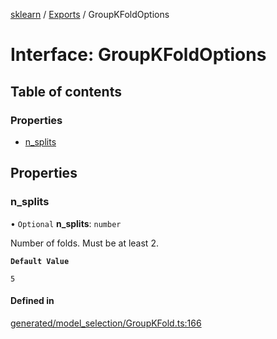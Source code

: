 [sklearn](../readme.md) / [Exports](../modules.md) / GroupKFoldOptions

# Interface: GroupKFoldOptions

## Table of contents

### Properties

- [n\_splits](GroupKFoldOptions.md#n_splits)

## Properties

### n\_splits

• `Optional` **n\_splits**: `number`

Number of folds. Must be at least 2.

**`Default Value`**

`5`

#### Defined in

[generated/model_selection/GroupKFold.ts:166](https://github.com/transitive-bullshit/scikit-learn-ts/blob/367336a/packages/sklearn/src/generated/model_selection/GroupKFold.ts#L166)
